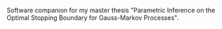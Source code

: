 Software companion for my master thesis "Parametric Inference on the Optimal Stopping Boundary for Gauss-Markov Processes".


